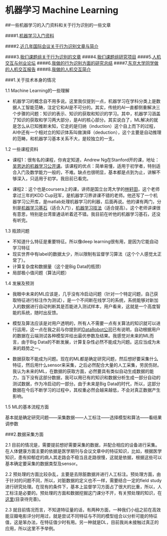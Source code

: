 # 机器学习 Machine Learning
##一些机器学习的入门资料和关于行为识别的一些文章

####1.[机器学习入门资料](https://github.com/jindongwang/MachineLearning/blob/master/MLMaterials.md)

####2.[近几年国际会议关于行为识别文章与简介](https://github.com/jindongwang/MachineLearning/blob/master/%E8%A1%8C%E4%B8%BA%E8%AF%86%E5%88%AB%E8%AE%BA%E6%96%87list.md)

####3.[我们课题组关于行为识别的文章](https://github.com/jindongwang/MachineLearning/blob/master/%E8%AF%BE%E9%A2%98%E7%BB%84%E8%A1%8C%E4%B8%BA%E8%AF%86%E5%88%AB%E8%AE%BA%E6%96%87.md)
####4.[我们课题组研究项目](https://github.com/jindongwang/MachineLearning/blob/master/%E8%AF%BE%E9%A2%98%E7%BB%84%E7%A0%94%E7%A9%B6%E9%A1%B9%E7%9B%AE%E4%B8%8E%E4%BA%BA%E7%89%A9%E6%8E%A8%E8%8D%90.md)
####5.[人机交互与创业论坛](https://github.com/jindongwang/MachineLearning/blob/master/%E4%BA%BA%E6%9C%BA%E4%BA%A4%E4%BA%92%E4%B8%8E%E5%88%9B%E4%B8%9A%E8%AE%BA%E5%9D%9B.md)
####6.[我做的行为识别方面的研究总结](https://github.com/jindongwang/MachineLearning/blob/master/%E8%A1%8C%E4%B8%BA%E8%AF%86%E5%88%AB%E6%96%B9%E9%9D%A2%E4%BC%9A%E8%AE%AE%E8%AE%BA%E6%96%87%E7%A0%94%E7%A9%B6%E6%80%BB%E7%BB%93.pptx)
####7.[东京大学同学做的人机交互报告](https://github.com/jindongwang/MachineLearning/blob/master/FieldResearchinChina927-104.pdf)
####8.[我做的人机交互简介](https://github.com/jindongwang/HCI)

###1.关于技术本身的情况

1.1 Machine Learning的一些理解
* 机器学习的概念自不用多说。这里我仅提到一点，机器学习在学科分类上是数据人工智能范畴，注定它和AI是不可分的。其实，传统的AI一直都侧重解决三个步骤的问题：知识的表示、知识的获取和知识的学习。其中，机器学习涵盖了知识的获取和学习两大部分，是AI的核心部分。其实说白了，ML解决的就是怎么从已知推断未知，它走的是归纳（induction）这个自上而下的过程，AI中还有一个相对立的知识体系叫做演绎（deduction），这个主要是自动推理的范畴，和机器学习基本关系不大，是较独立的一支。

1.2 一些课程资料
* 课程1：很有名的课程，你肯定知道，Andrew Ng在Stanford开的课，地址：[吴恩达的机器学习公开课](https://www.coursera.org/learn/machine-learning)。该课程的优点：简单易懂，适用于初学者，特别适合入门及数学能力一般的，不难。缺点也很明显，基本都是点到为止，讲解不够深入，只适用于初学。我目前已看完。

* 课程2：这个也是coursera上的课，讲师是国立台湾大学的[林轩田](https://www.coursera.org/instructor/htlin)，这个老师拿过三年的KDD Cup冠军，是机器学习界讲课不错的老师。他还写了一个机器学习公开库，是matlab处理机器学习的利器，后面再说。他的课有两门，分别是[机器学习基石](https://www.coursera.org/course/ntumlone)（适合入门），[机器学习技法](https://www.coursera.org/course/ntumltwo)（适合提高）。这个老师讲课很有意思，特别是台湾普通话听着还不错。我目前在听他的机器学习基石，还没有听完。

1.3 瓶颈问题
* 不知道什么特征是重要特征。所以像deep learning很有用，是因为它能自动学习特征
* 现实世界中有label的数据太少，所以限制有监督学习算法（这个个人感觉太正常了）。
* 计算复杂度和数据量（这个是Big Data的瓶颈）
* 局部极小值问题（算法问题）

1.4 发展及预测
* 我眼中未来的ML应该是，几乎没有冷启动问题（针对一个特定问题，自己获取特征进行标注作为测试），是一个不间断在线学习的系统，系统能够对新加入的数据进行自动判断其是否能进入测试样本，用户看来，这就是一个高度智能的系统，随时出反馈。

* 模型及算法应该是对用户透明的，所有人不需要一点有关算法的知识就可以进行运用，这一点在我之前与你提到的[DataRobot公司](http://www.datarobot.com/)已有说明，自动根据用户的数据在云端测试各种模型并给出最优参数及结果。我感觉对未来的ML而言，由于Big Data的不断发展，计算复杂性必然不能成为问题。这应当成为未来的趋势之一。

* 数据获取不能成为问题。现在的ML都是确定研究问题，然后想好要采集什么特征，然后用什么sensor来采集，之后必然配合大量的人工采集，劳民伤财。我认为未来的ML，在数据的获取方面，必然要具有类似自动生成数据的能力，当下没有这部分数据，我可以用已有的知识和数据分析生成一部分自动的测试数据，作为冷启动的一部分。由于未来是Big Data的时代，所以，这部分数据在今后不断学习的过程中，其权重必然会越来越低，不会对真正数据产生影响。

1.5 ML的基本流程方面

  基本就是确定研究问题——采集数据——人工标注——选择模型和算法——看结果调参数


###2.数据采集方面

2.1 目前的情况是，需要提前想好需要采集的数据，并配合相应的设备进行采集。在人体健康方面主要的依据是医学期刊与会议文章中的特征知识，比如，根据医学知识，患有抑郁症的病人其走路会不稳当且走路很慢，这就是依据，根据这些可以基本确定要采集的数据类型及sensor。

2.2 预处理的方面比较杂乱，主要是去除脏数据并进行人工标注。预处理方面，由于针对的问题不同，所以，对脏数据的定义也不一样，需要结合一定的field study进行研究处理。在现有的条件下，基本上监督学习方面占了很大的比重，所以，人工标注是必要的。预处理的方面和数据挖掘这门课分不开，有关预处理的知识，在[这里]()(目录待完善)。

2.3 就目前情况而言，不知道特征量的话，有两种方面，一种我们小组之前在高效能豆瓣电影评分时用过，就是尝试不同特征与不同的模型组合以分析可能的特征值，这是笨办法，在特征值少时有用。另一种就是DL，目前我尚未接触过真正的应用，所以这里不予举例。

